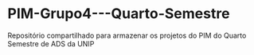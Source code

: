 # PIM-Grupo4---Quarto-Semestre
Repositório compartilhado para armazenar os projetos do PIM do Quarto Semestre de ADS da UNIP
